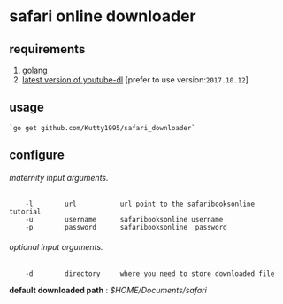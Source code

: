 # safari online downloader

## requirements

   1. [golang](https://golang.org/)
   2. [latest version of youtube-dl](https://github.com/rg3/youtube-dl) [prefer to use version:`2017.10.12`]

## usage
  
    `go get github.com/Kutty1995/safari_downloader`

## configure
   ###### maternity input arguments. 
   ```
       -l        url           url point to the safaribooksonline tutorial
       -u        username      safaribooksonline username
       -p        password      safaribooksonline  password
   ```
   ###### optional input arguments. 
   ```
       -d        directory     where you need to store downloaded file
   ```
   **default downloaded path** : _$HOME/Documents/safari_
